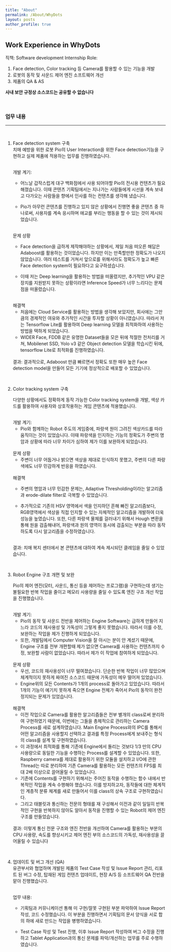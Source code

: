 ```yaml
---
title: "About"
permalink: /About/WhyDots
layout: posts
author_profile: true
---
```


## Work Experience in WhyDots

직책: Software development Internship
Role:

1. Face detection, Color tracking 등 Camera를 활용할 수 있는 기능을 개발
2. 로봇의 동작 및 사운드 제어 엔진 소프트웨어 개선
3. 제품의 QA & AS

**사내 보안 규정상 소스코드는 공유할 수 없습니다**

<br>

### 업무 내용
---------------------------------------------------------------------------

<br>

1. Face detection system 구축  <br/>
    치매 예방을 위한 로봇 Pio의 User Interaction을 위한 Face detection기능을 구현하고 실제 제품에 적용하는 업무를 진행하였습니다. 

    <br>
    개발 계기:  

    - 어느날 갑작스럽게 대구 백화점에서 사용 되어야할 Pio의 전시용 컨텐츠가 필요해졌습니다. 이때 콘텐츠 기획팀에서는 지나가는 사람들에게 시선을 계속 보내고 다가오는 사람들을 향에서 인사를 하는 컨탠츠를 생각해 냈습니다.  
    
    - Pio가 아무런 콘텐츠를 진행하고 있지 않은 상황에서 진행면 좋을 콘텐츠 중 하나로써, 사용자를 계속 응시하며 애교를 부리는 행동을 할 수 있는 것이 제시되었습니다.

    <br>
    문제 상황

    - Face detection을 급하게 제작해야하는 상황에서, 제일 처음 떠오른 해답은 Adaboost를 활용하는 것이었습니다. 하지만 이는 만족할만한 정확도가 나오지 않았습니다. 여러 테스트를 거쳐서 앞으로를 위해서라도 정확도가 높고 빠른 Face detection system이 필요하다고 요구하셨습니다.

    - 이때 저는 Deep learning을 활용하는 방법을 떠올렸지만, 추가적인 VPU 같은 장치를 지원받지 못하는 상황이라면 Inference Speed가 너무 느리다는 문제점을 떠올렸습니다.

    <br>
    해결책

    - 처음에는 Cloud Service를 활용하는 방법을 생각해 보았지만, 회사에는 그만큼의 경제적인 여유와 추가적인 시간을 투자할 상황이 아니였습니다. 따라서 저는 Tensorflow Lite를 활용하여 Deep learning 모델을 최적화하여 사용하는 방법을 택하게 되었습니다.
    - WIDER Face, FDDB 같은 유명한 Dataset들을 모은 뒤에 적절한 전처리를 거쳐, Mobilenet SSD, Yolo v3 같은 Object detection 모델을 학습시킨 뒤에, tensorflow Lite로 최적화를 진행하였습니다. 

    <br>
    결과: 결과적으로, Adaboost 만큼 빠르면서 정확도 또한 매우 높은 Face detection model을 만들어 모든 기기에 정상적으로 배포할 수 있었습니다.

<br>

2. Color tracking system 구축 <br/>

    다양한 상황에서도 정확하게 동작 가능한 Color tracking system을 개발, 색상 카드를 활용하여 사용자와 상호작용하는 게임 콘텐츠에 적용했습니다.

    <br>
    개발 계기:

    - Pio와 함께하는 Robot 주도의 게임중에, 파랑색 원이 그려진 색상카드를 따라 움직이는 것이 있었습니다. 이때 파랑색을 인지하는 기능의 정확도가 주변의 명암과 상황에 따라 너무 차이가 심하여 제가 이를 보완하게 되었습니다.

    <br>
    문제 상황

    - 주변이 너무 어둡거나 밝으면 색상을 제대로 인식하지 못했고, 주변의 다른 파랑색에도 너무 민감하게 반응을 하였습니다.

    <br>
    해결책

    - 주변의 명암과 너무 민감한 문제는, Adaptive Thresholding이라는 알고리즘과 erode-dilate filter로 극복할 수 있었습니다.   

    - 추가적으로 기존의 HSV 영역에서 색을 인지하던 흔해 빠진 알고리즘보다, RGB영역에서 색상을 직접 인지할 수 있는 자체적인 알고리즘을 개발하여 더욱 성능을 높였습니다. 또한, 다른 파랑색 물체를 걸러내기 위해서 Hough 변환을 통해 원을 검출해내어, 파랑색과 원의 영역이 동시에 검출되는 부분을 따라 동작하도록 다시 알고리즘을 수정하였습니다.

    <br> 
    결과: 치매 복지 센터에서 본 콘텐츠에 대하여 계속 제시되던 클레임을 줄일 수 있었습니다.

<br>

3. Robot Engine 구조 개편 및 보완<br/>

    Pio의 제어 엔진(모터, 사운드, 통신 등을 제어하는 프로그램)을 구현하는데 생기는 불필요한 반복 작업을 줄이고 메모리 사용량을 줄일 수 있도록 엔진 구조 개선 작업을 진행했습니다.

    <br>
    개발 계기: 

    - Pio의 동작 및 사운드 전반을 제어하는 Engine Software는 급하게 만들어 지느라 코드의 재사용성 및 가독성이 그렇게 좋지 못했습니다. 따라서 이를 수정, 보완하는 작업을 제가 진행하게 되었습니다.
    - 또한, 개발팀에서 Computer Vision을 잘 아시는 분이 안 계셨기 때문에, Engine 구조를 전부 개편할때 제가 없으면  Camera를 사용하는 컨텐츠까지 수정, 보완할 사람이 없었습니다. 따라서 제가 이 작업에 참여하게 되었습니다.

    <br>
    문제 상황
    
    - 우선, 코드의 재사용성이 너무 떨여졌습니다. 단순한 반복 작업이 너무 많았으며 체계적이지 못하게 짜여진 소스코드 때문에 가독성이 메우 떨어져 있었습니다.  
    - Engine위의 모든 Contents가 1개의 process로 돌아가고 있었습니다. 따라서 1개의 기능이 예기치 못하게 죽으면 Engine 전체가 죽어서 Pio의 동작이 완전 정지되는 문제가 있었습니다.

    <br>
    해결책

    - 이전 작업으로 Camera를 활용한 알고리즘들은 전부 별개의 class로써 분리하여 구현하였기 때문에, 이번에는 그들을 총체적으로 관리하는 Camera Process를 새로 설계하였습니다. Main Engine Process와의 IPC를 통해서 어떤 알고리즘을 사용할지 선택하고 결과를 특정 Process에게 보내주는 형식의 class를 설계 및 구현하였습니다. 
    - 이 과정에서 최적화를 통해 기존에 Engine에서 돌리는 것보다 1/3 만의 CPU 사용량으로 동일한 기능을 수행하는 Process를 설계할 수 있었습니다.  또한, Raspberry camera를 제대로 활용하기 위한 모듈을 설치하고 I/O에 관한 Thread는 따로 분리하여 기존 Camera를 활용하는 모든 컨텐츠의 FPS를 최대 2배 이상으로 끌어올릴 수 있었습니다.
    - 기존에 Contents를 구현하기 위해서는 주어진 동작을 수행하는 함수 내에서 반복적인 작업을 계속 수행해야 했습니다. 이를 방지하고자, 동작들에 대한 체계적인 계층적 분류  체계를 새로 만들어서 이를 class의 상속 구조로 구현하였습니다.
    - 그리고 태블릿과 통신하는 전문의 형태를 재 구성해서 이전과 같이 일일히 반복적인 구현을 반복하지 않아도 알아서 동작을 진행할 수 있는 Robot의 제어 엔진 구조를 만들었습니다.

    <br>
    결과: 이렇게 통신 전문 구조와 엔진 전반을 개선하여 Camera를 활용하는 부분의 CPU 사용량, 속도를 향상시키고 제어 엔진 부의 소스코드의  가독성, 재사용성을 끌어올릴 수 있습니다

<br>

4. 업데이트 및 버그 개선 (QA) <br/>
    유관부서와 협업하며 개발된 제품의 Test Case 작성 및 Issue Report 관리, 리포트 된 버그 수정, 탑재된 게임 컨텐츠 업데이트, 현장 A/S 등 소프트웨어 QA 전반을 맡아 진행했습니다.

    <br>
    업무 내용:

    - 기획팀과 커뮤니케이션 통해 미 구현/잘못 구현된 부분 파악하여 Issue Report 작성, 코드 수정했습니다. 이 부분을 진행하면서 기획팀의 문서 양식을 서로 합의 하에 새로 만드는 작업을 병행하였습니다. 

    - Test Case 작성 및 Test 진행, 이후 Issue Report 작성하여 버그 수정을 진행하고 Tablet Application과의 통신 문제를 파악/개선하는 업무를 주로 수행하였습니다.


